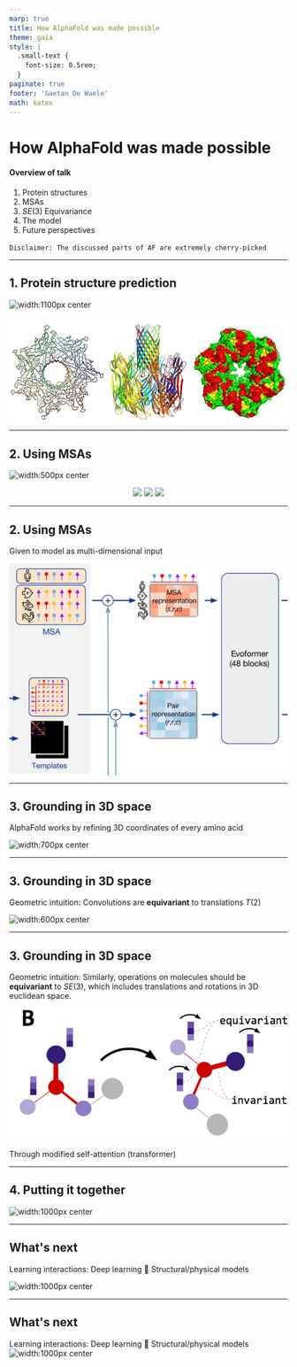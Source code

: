```yaml
---
marp: true
title: How AlphaFold was made possible
theme: gaia
style: |
  .small-text {
    font-size: 0.5rem;
  }
paginate: true
footer: 'Gaetan De Waele'
math: katex
---
```

<style>
  :root {
    --color-background: #eff1f5;
    --color-foreground: #4c4f69;
    --color-highlight: #4c4f69;
    --color-dimmed: #4c4f69;
  }
  img[alt~="center"] {
  display: block;
  margin: 0 auto;
  }
</style>

# How AlphaFold was made possible

#### Overview of talk
    
1. Protein structures
2. MSAs
3. $SE(3)$ Equivariance
4. The model
5. Future perspectives


`Disclaimer: The discussed parts of AF are extremely cherry-picked`

----

## 1. Protein structure prediction

![width:1100px center](https://wou.edu/chemistry/files/2017/05/protein-sequence.png)

![width:600px center](https://raw.githubusercontent.com/gdewael/teaching/main/presentations/alphafold/img/proteinstructure.png)

----

## 2. Using MSAs

![width:500px center](https://bioinf.comav.upv.es/courses/biotech3/_images/alig_mul_prot.png)

<p>
<center>
  <img src="https://critter.science/wp-content/uploads/2020/05/quokka1.png" width="370" />
  <img src="https://www.nature.com/scitable/content/ne0000/ne0000/ne0000/ne0000/14704938/U1CP1-2_SelectiveTransport_ksm.jpg" width="240" /> 
  <img src="https://img.thedailybeast.com/image/upload/v1679431891/230321-Thompson-Goblin-Shark-tease_zha1he.jpg" width="410" />
  </center>
</p>

----

## 2. Using MSAs

Given to model as multi-dimensional input

![width:500px center](https://raw.githubusercontent.com/gdewael/teaching/main/presentations/alphafold/img/inputs.png)

----

## 3. Grounding in 3D space

AlphaFold works by refining 3D coordinates of every amino acid

![width:700px center](https://digitalpress.fra1.cdn.digitaloceanspaces.com/iyuft7l/2021/08/AlphaFold2.jpg)



----

## 3. Grounding in 3D space

Geometric intuition:
Convolutions are **equivariant** to translations $T(2)$

![width:600px center](https://lh5.googleusercontent.com/U33fg5Nd6JDowuhXjqLveJbkG7al0zl7HId-uZ5oYk7QCrQbyW2o78GGbcpTWhIESEGMz10J-M-ZEiCtaQOwscbrodNpG6giGW702-19PDP9eLwfjKgNa-0_kZbHJjkPNWtCwk3IDGA8pmgJ31Yfdfk)

----

## 3. Grounding in 3D space

Geometric intuition:
Similarly, operations on molecules should be **equivariant** to $SE(3)$, which includes translations and rotations in 3D euclidean space.

![width:400px center](https://raw.githubusercontent.com/gdewael/teaching/main/presentations/alphafold/img/SE3_transformers.png)

Through modified self-attention (transformer)

----

## 4. Putting it together


![width:1000px center](https://i0.wp.com/www.blopig.com/blog/wp-content/uploads/2021/07/image-3.png?ssl=1)

----

## What's next

Learning interactions: Deep learning :handshake: Structural/physical models

![width:1000px center](https://www.researchgate.net/profile/Gabriele-Corso/publication/364163314/figure/fig1/AS:11431281088008531@1664947354076/Overview-of-DIFFDOCK-Left-The-model-takes-as-input-the-separate-ligand-and-protein.png)

----

## What's next

Learning interactions: Deep learning :handshake: Structural/physical models
![width:1000px center](https://www.marktechpost.com/wp-content/uploads/2022/07/Screen-Shot-2022-07-15-at-4.00.19-PM.png
)
